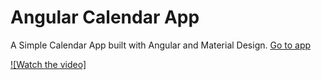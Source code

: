 # Angular Calendar App
A Simple Calendar App built with Angular and Material Design.
[Go to app](https://johntnp-calendar-angular.vercel.app/)

[![Watch the video]](https://github.com/JohnTNP/calendar-angular/assets/73070961/46ef2db7-4193-409a-b54e-446c8a676fb7)


